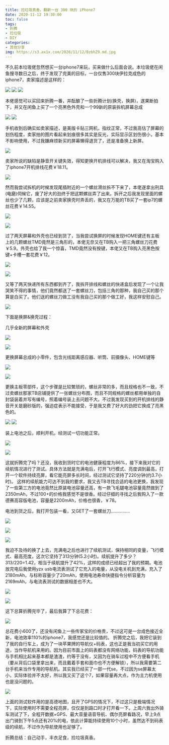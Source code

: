 ```yaml
---
title: 捡垃圾真香，翻新一台 300 块的 iPhone7
date: 2020-11-12 19:30:00
toc: false
tags: 
- 折腾
- 捡垃圾
- DIY
categories:
- 其他分享  
img: https://s3.ax1x.com/2020/11/12/BzbhZ9.md.jpg
---
```

不久前本垃圾佬忽然想买一台iphone7来玩，买来做什么后面会说。本垃圾佬在闲鱼搜寻数日之后，终于发现了完美的目标，一台仅售300块伊拉克成色的iphone7，卖家描述是这样的：

[![](https://s3.ax1x.com/2020/11/12/BzbLse.md.jpg)](https://imgchr.com/i/BzbLse)
[![](https://s3.ax1x.com/2020/11/12/BzqZon.md.jpg)](https://imgchr.com/i/BzqZon)
[![](https://s3.ax1x.com/2020/11/12/BzbHxO.md.jpg)](https://imgchr.com/i/BzbHxO)

本佬感觉可以买回来折腾一番，并酝酿了一些折腾计划(换壳，换屏)，遂果断拍下，并又在闲鱼上买了一个亮黑色外壳和一个99新的原装拆机屏幕总成

[![](https://s3.ax1x.com/2020/11/12/BzqiQS.md.jpg)](https://imgchr.com/i/BzqiQS)
[![](https://s3.ax1x.com/2020/11/12/BzqCz8.md.jpg)](https://imgchr.com/i/BzqCz8)

手机收到后确实如卖家描述，是美版卡贴三网机，指纹正常，不过我高估了屏幕的划伤程度，卖家拍的图片看起来划痕很多其实是反光，实际显示区划伤很小，基本不影响使用，不过我嫌麻烦新买的屏幕懒得退货了，还是准备换上新屏。

[![](https://s3.ax1x.com/2020/11/12/BzboPx.md.jpg)](https://imgchr.com/i/BzboPx)


卖家所说的缺陷是静音开关键失效，得知更换开机排线可以解决，我又在淘宝购入了iphone7开机排线花费￥18.11。

[![](https://s3.ax1x.com/2020/11/12/BzqFsg.md.jpg)](https://imgchr.com/i/BzqFsg)

然而我尝试拆机的时候发现尾插附近的一个螺丝滑丝拆不下来了，本佬遂拿出刑具(电磨)伺候它，废了好大的劲终于把这颗螺丝弄了出来。拆开之后我发现里面的螺丝也少了几颗，应该是之前卖家换壳时弄丢的，我又在万能的TB买了一套ip7的螺丝花费￥14.55。

[![](https://s3.ax1x.com/2020/11/12/Bzqmiq.md.jpg)](https://imgchr.com/i/Bzqmiq)

[![](https://s3.ax1x.com/2020/11/12/BzqkLQ.md.jpg)](https://imgchr.com/i/BzqkLQ)

过了两天屏幕和外壳也已经到货了，当我尝试换屏的时候发现HOME键还有主板上的几颗螺丝TMD竟然是三角形的，本佬无奈又在TB购入一把三角螺丝刀花费￥5.9。外壳也给了我一个惊喜，TMD竟然没有按键，本佬又在TB购入亮黑色按键+卡槽一套花费￥12。

[![](https://s3.ax1x.com/2020/11/12/BzqVds.md.jpg)](https://imgchr.com/i/BzqVds)

[![](https://s3.ax1x.com/2020/11/12/BzqEZj.md.jpg)](https://imgchr.com/i/BzqEZj)

又等了两天快递所有东西都到齐了，我拆开排线和螺丝的快递盒后发现了一个让我哭笑不得的事情，他们竟然都送了一套螺丝刀，包括三角的那种，我自己买的那个算是白买了。他们送的螺丝刀做工没有我自己买的那个做工好，我这样安慰自己。

[![](https://s3.ax1x.com/2020/11/12/BzbyGV.md.jpg)](https://imgchr.com/i/BzbyGV)

下面是换屏&换壳过程：

几乎全新的屏幕和外壳


![](https://images.liyangzone.com/article_img/其他分享/renew-iphone7/1605185436980.jpg)

[![](https://s3.ax1x.com/2020/11/12/Bzb7RK.md.jpg)](https://imgchr.com/i/Bzb7RK)

更换屏幕总成的小零件，包含光线距离感应器、听筒、前摄像头、HOME键等

[![](https://s3.ax1x.com/2020/11/12/Bzb4aR.md.jpg)](https://imgchr.com/i/Bzb4aR)

[![](https://s3.ax1x.com/2020/11/12/Bzb2MF.md.jpg)](https://imgchr.com/i/Bzb2MF)

更换主板零部件，这个步骤是比较繁琐的，螺丝非常的多，而且规格也不一致，不过卖螺丝那家TB店铺提供了一张螺丝分布图，而且不同规格的螺丝都用单独的自封袋装着并写有编号，照着编号装上去问题不大。不过我发现买到的开机排线的静音开关是磨砂版的，强迫症表示不能接受，于是我又费了好大的劲把它换成了亮黑色的。


[![](https://s3.ax1x.com/2020/11/12/BzbhZ9.md.jpg)](https://imgchr.com/i/BzbhZ9)
[![](https://s3.ax1x.com/2020/11/12/BzbcxU.md.jpg)](https://imgchr.com/i/BzbcxU)

装上电池之后，顺利开机，经测试一切功能正常。

![](https://images.liyangzone.com/article_img/其他分享/renew-iphone7/1605185436945.jpg)

![](https://images.liyangzone.com/article_img/其他分享/renew-iphone7/1605185436952.jpg)





这就折腾完了吗？还没，我收到货时它的电池健康程度为86%，接下来我对它的续航情况进行了测试。具体方法就是充满电后，打开飞行模式、亮度调到最高，打开一个软件持续亮屏，看它能亮屏多长时间，经过测试它坚持了220分钟(约3.7小时)。
这样的续航能力可达不到我的要求，我又去TB寻找合适的电池更换，我发现了一些第三方的电池竟然比原装电池容量还高，有一款飞毛腿电池容量竟然做到了2350mAh，不过100+的价格我感觉不是很香。经过仔细的寻找之后我购入了一款德赛高容版电池，容量是2200mAh，价格也很香，￥78。

电池到货之后，我打开包装一看，又GET了一套螺丝刀……………



![](https://images.liyangzone.com/article_img/其他分享/renew-iphone7/1605185436948.jpg)

![](https://images.liyangzone.com/article_img/其他分享/renew-iphone7/1605185436925.jpg)

[![](https://s3.ax1x.com/2020/11/12/BzbD5q.md.jpg)](https://imgchr.com/i/BzbD5q)


我迫不及待的换了上去，充满电之后也进行了续航测试，保持相同的变量，飞行模式、最高亮度，这次它坚持了313分钟(5.2小时)。续航提升了多少？313/220=1.42，相当于续航提升了42%，这样的成绩已经超出了我的预期。电池放完电后我使用yzx usb电流表测试了它充入的电量，从没电关机到充满，充入了2180mAh，与标称容量少了20mAh，使用电池寿命快捷指令分析容量为2169mAh，与电流表测试的数据相差也不大。


[![](https://s3.ax1x.com/2020/11/12/BzbOqH.md.png)](https://imgchr.com/i/BzbOqH)

[![](https://s3.ax1x.com/2020/11/16/DAjLX4.md.png)](https://imgchr.com/i/DAjLX4)


这下总算折腾完毕了，最后我算了下总花费：

[![](https://s3.ax1x.com/2020/11/12/Bzzovt.png)](https://imgchr.com/i/Bzzovt)

总花费小600了，还没有闲鱼上一些传家宝的价格贵，不过这可是一台成色接近全新，电池效率110%的iphone7，我感觉还是比较值的。
折腾完之后，我把它装到了我的自行车上，成为了一块苹果牌的导航仪+码表，这也正是我当初买它的用途，当作导航机来用的。因为目前市面上的码表都没有网络功能，码表的导航功能与手机相比起来基本都是渣渣，约等于没有，又因为在骑车过程中不方便看手机（要从背后口袋里拿出来，而且戴着手套和面巾也不方便解锁），所以我需要第二台手机来当作专用的导航机。其实我已经买了一部一代se，不过因为se屏幕太小，实际体验并不太好，所以我又买了这个7，如果容量再大点，作为主力机使用也是没问题的。

![](https://images.liyangzone.com/article_img/其他分享/renew-iphone7/1605185436929.jpg)


上面的测试软件用的是高德地图，且开了GPS的情况下，不过这只是极端情况下，实际使用时不需要全程亮屏，仅仅是到路口时才打开看一下。上周六我出外骑车测试了下，全程开数据+GPS、最大音量语音导航、偶尔亮屏看路况，早上9点出门骑到下午5点还有20%的电，依此计算能持续使用10个小时，虽然达不到码表级的续航，不过作为导航使用也足够了。

折腾总结：自己动手，丰衣足食，捡垃圾真香。





